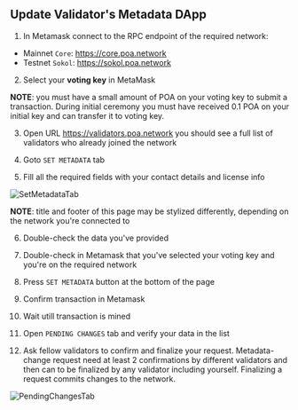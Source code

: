 ## Update Validator's Metadata DApp

1. In Metamask connect to the RPC endpoint of the required network:
  * Mainnet `Core`: https://core.poa.network
  * Testnet `Sokol`: https://sokol.poa.network

2. Select your **voting key** in MetaMask

**NOTE**: you must have a small amount of POA on your voting key to submit a transaction. During initial ceremony you must have received 0.1 POA on your initial key and can transfer it to voting key.

3. Open URL https://validators.poa.network you should see a full list of validators who already joined the network

4. Goto `SET METADATA` tab

5. Fill all the required fields with your contact details and license info

![SetMetadataTab](https://raw.githubusercontent.com/poanetwork/wiki/master/assets/imgs/validators_set_metadata.png)

**NOTE**: title and footer of this page may be stylized differently, depending on the network you're connected to

6. Double-check the data you've provided

7. Double-check in Metamask that you've selected your voting key and you're on the required network

8. Press `SET METADATA` button at the bottom of the page

9. Confirm transaction in Metamask

10. Wait utill transaction is mined

11. Open `PENDING CHANGES` tab and verify your data in the list

12. Ask fellow validators to confirm and finalize your request. Metadata-change request need at least 2 confirmations by different validators and then can to be finalized by any validator including yourself. Finalizing a request commits changes to the network.

![PendingChangesTab](https://raw.githubusercontent.com/poanetwork/wiki/master/assets/imgs/validators_pending_changes.png)
